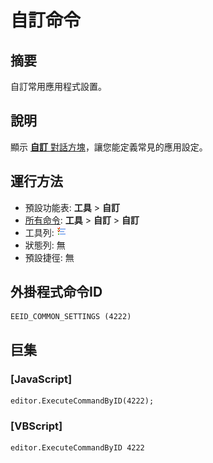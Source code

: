 # 自訂命令

## 摘要

自訂常用應用程式設置。

## 說明

顯示 [**自訂** 對話方塊](../../dlg/customize/index)，讓您能定義常見的應用設定。

## 運行方法

- 預設功能表: **工具** \> **自訂**
- [所有命令](all_commands): **工具** >
**自訂** \> **自訂**
- 工具列: ![](../../images/commonsettings.png)
- 狀態列: 無
- 預設捷徑: 無

## 外掛程式命令ID

```
EEID_COMMON_SETTINGS (4222)
```

## 巨集

### \[JavaScript\]

```
editor.ExecuteCommandByID(4222);
```

### \[VBScript\]

```
editor.ExecuteCommandByID 4222
```

